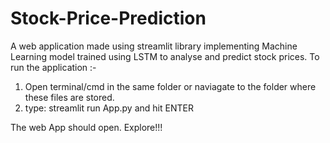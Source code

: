 # Stock-Price-Prediction
A web application made using streamlit library implementing Machine Learning model trained using LSTM to analyse and predict stock prices.
To run the application :-
1. Open terminal/cmd in the same folder or naviagate to the folder where these files are stored.
2. type: streamlit run App.py  and hit ENTER

The web App should open. Explore!!!
